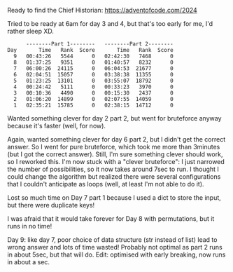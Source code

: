 Ready to find the Chief Historian: https://adventofcode.com/2024

Tried to be ready at 6am for day 3 and 4, but that's too early for me, I'd rather sleep XD.

          --------Part 1--------   --------Part 2--------
    Day       Time   Rank  Score       Time   Rank  Score
      9   00:43:26   5544      0   02:42:30   7468      0
      8   01:37:25   9351      0   01:40:57   8232      0
      7   06:00:26  24115      0   06:04:53  21677      0
      6   02:04:51  15057      0   03:38:38  11355      0
      5   01:23:25  13101      0   03:55:07  18792      0
      4   00:24:42   5111      0   00:33:23   3970      0
      3   00:10:36   4490      0   00:15:30   2437      0
      2   01:06:20  14899      0   02:07:55  14059      0
      1   02:35:21  15785      0   02:38:15  14712      0

Wanted something clever for day 2 part 2, but went for bruteforce anyway because it's faster (well, for now).

Again, wanted something clever for day 6 part 2, but I didn't get the correct answer. So I went for pure bruteforce, which took me more than 3minutes (but I got the correct answer). Still, I'm sure something clever should work, so I reworked this. I'm now stuck with a "clever bruteforce": I just narrowed the number of possibilities, so it now takes around 7sec to run. I thought I could change the algorithm but realized there were several configurations that I couldn't anticipate as loops (well, at least I'm not able to do it).

Lost so much time on Day 7 part 1 because I used a dict to store the input, but there were duplicate keys!

I was afraid that it would take forever for Day 8 with permutations, but it runs in no time!

Day 9: like day 7, poor choice of data structure (str instead of list) lead to wrong answer and lots of time wasted! Probably not optimal as part 2 runs in about 5sec, but that will do. Edit: optimised with early breaking, now runs in about a sec.
